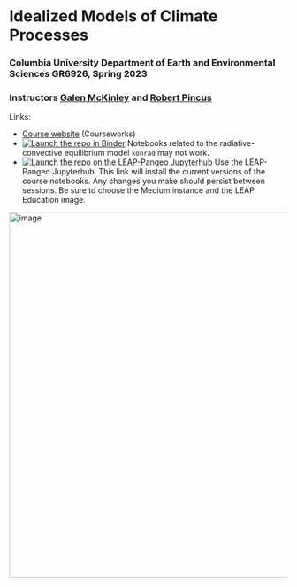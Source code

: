 # Idealized Models of Climate Processes
### Columbia University Department of Earth and Environmental Sciences GR6926, Spring 2023
### Instructors [Galen McKinley](https://mckinley.ldeo.columbia.edu) and [Robert Pincus](https://crew.ldeo.columbia.edu)

Links: 
- [Course website](https://courseworks2.columbia.edu/courses/167024) (Courseworks)
- [![Launch the repo in Binder](https://mybinder.org/badge_logo.svg)](https://mybinder.org/v2/gh/LDEO-CREW/EESC-6926-Idealized-models-Spr-23/HEAD) Notebooks related to the radiative-convective equilibrium model `konrad` may not work. 
- [![Launch the repo on the LEAP-Pangeo Jupyterhub](https://custom-icon-badges.demolab.com/badge/Jupyter%20Hub-Launch%20%F0%9F%9A%80-orange?logo=leap-globe)](https://leap.2i2c.cloud/hub/user-redirect/git-pull?repo=https%3A%2F%2Fgithub.com%2FLDEO-CREW%2FEESC-6926-Idealized-models-Spr-23.git&urlpath=lab%2Ftree%2FEESC-6926-Idealized-models-Spr-23.git%2F&branch=main) Use the LEAP-Pangeo Jupyterhub. This link will install the current versions of the course notebooks. Any changes you make should persist between sessions. Be sure to choose the Medium instance and the LEAP Education image.
<img width="661" alt="image" src="https://user-images.githubusercontent.com/14314623/214891293-1ef2c28d-9d32-4aee-b2ae-984ab0bd3abe.png">
